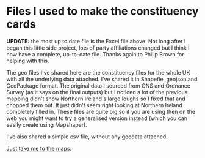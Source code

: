 # Files I used to make the constituency cards

**UPDATE:** the most up to date file is the Excel file above. Not long after I began this little side project, lots of party affiliations changed but I think I now have a complete, up-to-date file. Thanks again to Philip Brown for helping with this.

The geo files I've shared here are the constituency files for the whole UK with all the underlying data attached. I've shared it in Shapefle, geojson and GeoPackage format. The original data I sourced from ONS and Ordnance Survey (as it says on the final outputs) but I noticed a lot of the previous mapping didn't show Northern Ireland's large loughs so I fixed that and chopped them out. It just didn't seem right looking at Northern Ireland completely filled in. These files are quite big so if you are using then on the web you might want to try a generalised version instead (which you can easily create using Mapshaper).

I've also shared a simple csv file, without any geodata attached.

[Just take me to the maps](https://drive.google.com/drive/folders/1xPneIJtI4xWQhJ8TrxsCGHjGRcqCybKa?usp=sharing).
